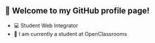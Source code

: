 <h2>👋 Welcome to my GitHub profile page!</h2>

<ul>
  <li>💻 Student Web Integrator</li>
  <li>🔭 I am currently a student at OpenClassrooms</li>
</ul>
